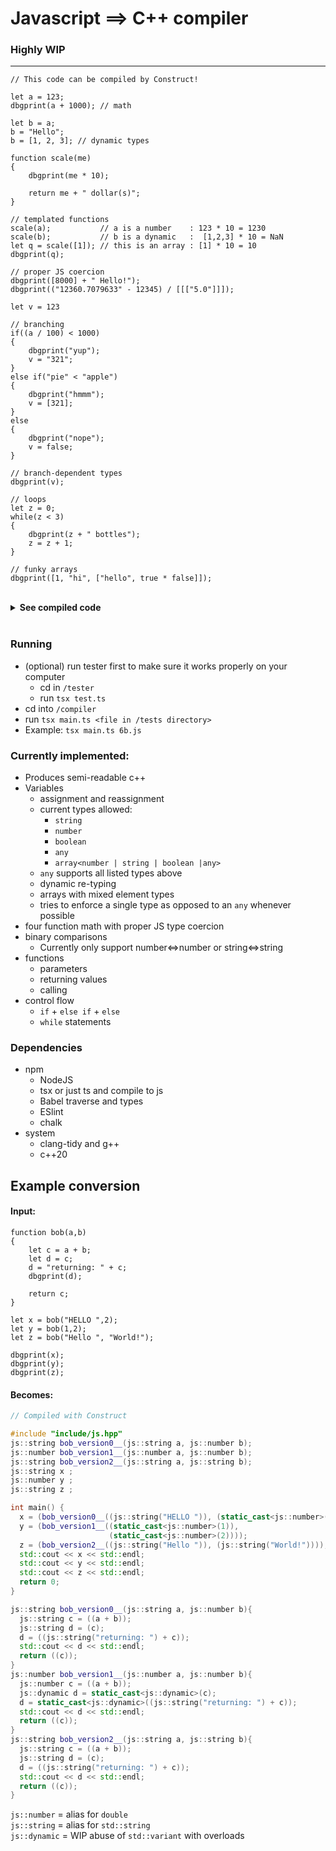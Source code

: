 # Javascript ==> C++ compiler
### Highly WIP
---
```JS
// This code can be compiled by Construct!

let a = 123;
dbgprint(a + 1000); // math

let b = a;
b = "Hello";
b = [1, 2, 3]; // dynamic types

function scale(me)
{
    dbgprint(me * 10);

    return me + " dollar(s)";
}

// templated functions
scale(a);           // a is a number    : 123 * 10 = 1230
scale(b);           // b is a dynamic   :  [1,2,3] * 10 = NaN
let q = scale([1]); // this is an array : [1] * 10 = 10
dbgprint(q);

// proper JS coercion
dbgprint([8000] + " Hello!");
dbgprint(("12360.7079633" - 12345) / [[["5.0"]]]);

let v = 123

// branching
if((a / 100) < 1000)
{
    dbgprint("yup");
    v = "321";
}
else if("pie" < "apple")
{
    dbgprint("hmmm");
    v = [321];
}
else
{
    dbgprint("nope");
    v = false;
}

// branch-dependent types
dbgprint(v);

// loops
let z = 0;
while(z < 3)
{
    dbgprint(z + " bottles");
    z = z + 1;
}

// funky arrays
dbgprint([1, "hi", ["hello", true * false]]);
```
<br>
<details>
<summary> <b> See compiled code </b> </summary>

```C++

// Compiled with Construct 

#include "include/js.hpp"
js::string scale_version0__(js::number me);
js::dynamic scale_version1__(js::dynamic me);
js::string scale_version2__(js::array<js::number> me);
js::number a ;
js::dynamic b = static_cast<js::dynamic>(0);
js::string q ;
js::dynamic v = static_cast<js::dynamic>(0);
js::number z ;

int main() {
  a = (static_cast<js::number>(123));
  std::cout << (a + static_cast<js::number>(1000)) << std::endl;
  b = static_cast<js::dynamic>(a);
  b = static_cast<js::dynamic>(js::string("Hello"));
  b = static_cast<js::dynamic>(js::array<js::number>(
      {(static_cast<js::number>(1)), (static_cast<js::number>(2)),
       (static_cast<js::number>(3))}));
  scale_version0__((a));
  scale_version1__((b));
  q = (scale_version2__(
      (js::array<js::number>({(static_cast<js::number>(1))}))));
  std::cout << q << std::endl;
  std::cout << (js::array<js::number>({(static_cast<js::number>(8000))}) +
                js::string(" Hello!"))
            << std::endl;
  std::cout << ((js::string("12360.7079633") - static_cast<js::number>(12345)) /
                js::array<js::array<js::array<js::string>>>(
                    {(js::array<js::array<js::string>>(
                        {(js::array<js::string>({(js::string("5.0"))}))}))}))
            << std::endl;
  v = static_cast<js::dynamic>(static_cast<js::number>(123));
  if ((((a / static_cast<js::number>(100)) < static_cast<js::number>(1000)))) {
    std::cout << js::string("yup") << std::endl;
    v = static_cast<js::dynamic>(js::string("321"));
}
else if(((js::string("pie")<js::string("apple")))) {
  std::cout << js::string("hmmm") << std::endl;
  v = static_cast<js::dynamic>(
      js::array<js::number>({(static_cast<js::number>(321))}));
}
else {
  std::cout << js::string("nope") << std::endl;
  v = static_cast<js::dynamic>(false);
}
std::cout << v << std::endl;
z = (static_cast<js::number>(0));
while(((z<static_cast<js::number>(3)))) {
  std::cout << (z + js::string(" bottles")) << std::endl;
  z = ((z + static_cast<js::number>(1)));
}
std::cout << js::array<js::dynamic>(
                 {static_cast<js::dynamic>(static_cast<js::number>(1)),
                  static_cast<js::dynamic>(js::string("hi")),
                  static_cast<js::dynamic>(js::array<js::dynamic>(
                      {static_cast<js::dynamic>(js::string("hello")),
                       static_cast<js::dynamic>((true * false))}))})
          << std::endl;
return 0;
}

js::string scale_version0__(js::number me){
std::cout << (me * static_cast<js::number>(10)) << std::endl;
return (((me + js::string(" dollar(s)"))));
}
js::dynamic scale_version1__(js::dynamic me){
std::cout << (me * static_cast<js::number>(10)) << std::endl;
return (((me + js::string(" dollar(s)"))));
}
js::string scale_version2__(js::array<js::number> me){
std::cout << (me * static_cast<js::number>(10)) << std::endl;
return (((me + js::string(" dollar(s)"))));
}
```

</details>
<br>

### Running
* (optional) run tester first to make sure it works properly on your computer
  * cd in `/tester`
  * run `tsx test.ts`
* cd into `/compiler`
* run `tsx main.ts <file in /tests directory>`
* Example: `tsx main.ts 6b.js`

### Currently implemented:
* Produces semi-readable c++
* Variables
  * assignment and reassignment
  * current types allowed:
      * `string`
      * `number`
      * `boolean`
      * `any`
      * `array<number | string | boolean |any>`
  * `any` supports all listed types above
  * dynamic re-typing
  * arrays with mixed element types
  * tries to enforce a single type as opposed to an `any` whenever possible
* four function math with proper JS type coercion
* binary comparisons
  * Currently only support number<=>number or string<=>string
* functions
  * parameters
  * returning values
  * calling
* control flow
  * `if` + `else if` + `else`
  * `while` statements

### Dependencies
* npm
    * NodeJS
    * tsx or just ts and compile to js
    * Babel traverse and types
    * ESlint
    * chalk
* system
    * clang-tidy and g++
    * c++20

## Example conversion
#### Input:
```JS
function bob(a,b)
{
    let c = a + b;
    let d = c;
    d = "returning: " + c;
    dbgprint(d);

    return c;
}

let x = bob("HELLO ",2);
let y = bob(1,2);
let z = bob("Hello ", "World!");

dbgprint(x);
dbgprint(y);
dbgprint(z);
```
#### Becomes:
```C++
// Compiled with Construct 

#include "include/js.hpp"
js::string bob_version0__(js::string a, js::number b);
js::number bob_version1__(js::number a, js::number b);
js::string bob_version2__(js::string a, js::string b);
js::string x ;
js::number y ;
js::string z ;

int main() {
  x = (bob_version0__((js::string("HELLO ")), (static_cast<js::number>(2))));
  y = (bob_version1__((static_cast<js::number>(1)),
                      (static_cast<js::number>(2))));
  z = (bob_version2__((js::string("Hello ")), (js::string("World!"))));
  std::cout << x << std::endl;
  std::cout << y << std::endl;
  std::cout << z << std::endl;
  return 0;
}

js::string bob_version0__(js::string a, js::number b){
  js::string c = ((a + b));
  js::string d = (c);
  d = ((js::string("returning: ") + c));
  std::cout << d << std::endl;
  return ((c));
}
js::number bob_version1__(js::number a, js::number b){
  js::number c = ((a + b));
  js::dynamic d = static_cast<js::dynamic>(c);
  d = static_cast<js::dynamic>((js::string("returning: ") + c));
  std::cout << d << std::endl;
  return ((c));
}
js::string bob_version2__(js::string a, js::string b){
  js::string c = ((a + b));
  js::string d = (c);
  d = ((js::string("returning: ") + c));
  std::cout << d << std::endl;
  return ((c));
}
```
`js::number`  = alias for `double`  
`js::string`  = alias for `std::string`  
`js::dynamic` = WIP abuse of `std::variant` with overloads  